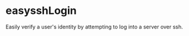easysshLogin
============

Easily verify a user's identity by attempting to log into a server over ssh.
